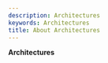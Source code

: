 ```yaml
---
description: Architectures
keywords: Architectures
title: About Architectures
---
```


**Architectures**
